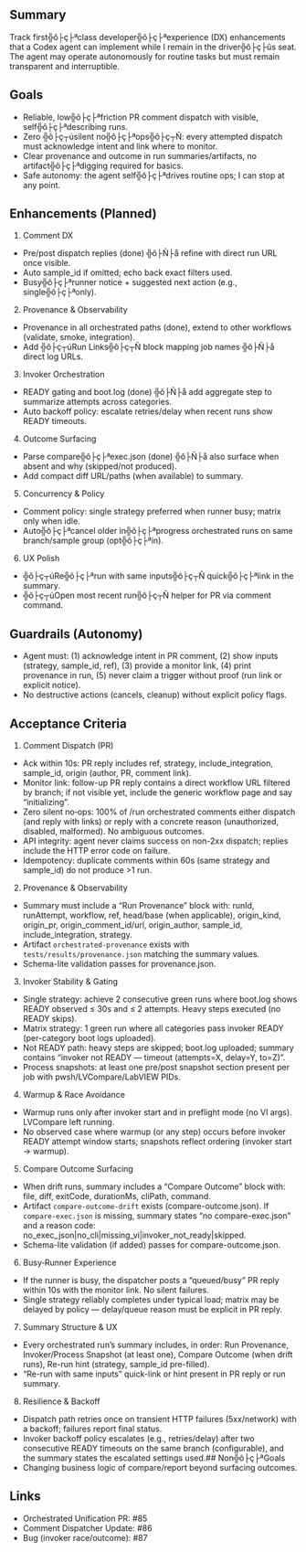 ## Summary
Track first╬ô├ç├ªclass developer╬ô├ç├ªexperience (DX) enhancements that a Codex agent can implement while I remain in the driver╬ô├ç├ûs seat. The agent may operate autonomously for routine tasks but must remain transparent and interruptible.

## Goals
- Reliable, low╬ô├ç├ªfriction PR comment dispatch with visible, self╬ô├ç├ªdescribing runs.
- Zero ╬ô├ç┬úsilent no╬ô├ç├ªops╬ô├ç┬Ñ: every attempted dispatch must acknowledge intent and link where to monitor.
- Clear provenance and outcome in run summaries/artifacts, no artifact╬ô├ç├ªdigging required for basics.
- Safe autonomy: the agent self╬ô├ç├ªdrives routine ops; I can stop at any point.

## Enhancements (Planned)
1) Comment DX
- Pre/post dispatch replies (done) ╬ô├Ñ├å refine with direct run URL once visible.
- Auto sample_id if omitted; echo back exact filters used.
- Busy╬ô├ç├ªrunner notice + suggested next action (e.g., single╬ô├ç├ªonly). 

2) Provenance & Observability
- Provenance in all orchestrated paths (done), extend to other workflows (validate, smoke, integration).
- Add ╬ô├ç┬úRun Links╬ô├ç┬Ñ block mapping job names ╬ô├Ñ├å direct log URLs.

3) Invoker Orchestration
- READY gating and boot.log (done) ╬ô├Ñ├å add aggregate step to summarize attempts across categories.
- Auto backoff policy: escalate retries/delay when recent runs show READY timeouts.

4) Outcome Surfacing
- Parse compare╬ô├ç├ªexec.json (done) ╬ô├Ñ├å also surface when absent and why (skipped/not produced).
- Add compact diff URL/paths (when available) to summary.

5) Concurrency & Policy
- Comment policy: single strategy preferred when runner busy; matrix only when idle.
- Auto╬ô├ç├ªcancel older in╬ô├ç├ªprogress orchestrated runs on same branch/sample group (opt╬ô├ç├ªin).

6) UX Polish
- ╬ô├ç┬úRe╬ô├ç├ªrun with same inputs╬ô├ç┬Ñ quick╬ô├ç├ªlink in the summary.
- ╬ô├ç┬úOpen most recent run╬ô├ç┬Ñ helper for PR via comment command.

## Guardrails (Autonomy)
- Agent must: (1) acknowledge intent in PR comment, (2) show inputs (strategy, sample_id, ref), (3) provide a monitor link, (4) print provenance in run, (5) never claim a trigger without proof (run link or explicit notice).
- No destructive actions (cancels, cleanup) without explicit policy flags.

## Acceptance Criteria

1) Comment Dispatch (PR)
- Ack within 10s: PR reply includes ref, strategy, include_integration, sample_id, origin (author, PR, comment link).
- Monitor link: follow-up PR reply contains a direct workflow URL filtered by branch; if not visible yet, include the generic workflow page and say “initializing”.
- Zero silent no‑ops: 100% of /run orchestrated comments either dispatch (and reply with links) or reply with a concrete reason (unauthorized, disabled, malformed). No ambiguous outcomes.
- API integrity: agent never claims success on non-2xx dispatch; replies include the HTTP error code on failure.
- Idempotency: duplicate comments within 60s (same strategy and sample_id) do not produce >1 run.

2) Provenance & Observability
- Summary must include a “Run Provenance” block with: runId, runAttempt, workflow, ref, head/base (when applicable), origin_kind, origin_pr, origin_comment_id/url, origin_author, sample_id, include_integration, strategy.
- Artifact `orchestrated-provenance` exists with `tests/results/provenance.json` matching the summary values.
- Schema-lite validation passes for provenance.json.

3) Invoker Stability & Gating
- Single strategy: achieve 2 consecutive green runs where boot.log shows READY observed ≤ 30s and ≤ 2 attempts. Heavy steps executed (no READY skips).
- Matrix strategy: 1 green run where all categories pass invoker READY (per-category boot logs uploaded).
- Not READY path: heavy steps are skipped; boot.log uploaded; summary contains “invoker not READY — timeout (attempts=X, delay=Y, to=Z)”.
- Process snapshots: at least one pre/post snapshot section present per job with pwsh/LVCompare/LabVIEW PIDs.

4) Warmup & Race Avoidance
- Warmup runs only after invoker start and in preflight mode (no VI args). LVCompare left running.
- No observed case where warmup (or any step) occurs before invoker READY attempt window starts; snapshots reflect ordering (invoker start → warmup).

5) Compare Outcome Surfacing
- When drift runs, summary includes a “Compare Outcome” block with: file, diff, exitCode, durationMs, cliPath, command.
- Artifact `compare-outcome-drift` exists (compare-outcome.json). If `compare-exec.json` is missing, summary states “no compare-exec.json” and a reason code: no_exec_json|no_cli|missing_vi|invoker_not_ready|skipped.
- Schema-lite validation (if added) passes for compare-outcome.json.

6) Busy‑Runner Experience
- If the runner is busy, the dispatcher posts a “queued/busy” PR reply within 10s with the monitor link. No silent failures.
- Single strategy reliably completes under typical load; matrix may be delayed by policy — delay/queue reason must be explicit in PR reply.

7) Summary Structure & UX
- Every orchestrated run’s summary includes, in order: Run Provenance, Invoker/Process Snapshot (at least one), Compare Outcome (when drift runs), Re-run hint (strategy, sample_id pre-filled).
- “Re-run with same inputs” quick-link or hint present in PR reply or run summary.

8) Resilience & Backoff
- Dispatch path retries once on transient HTTP failures (5xx/network) with a backoff; failures report final status.
- Invoker backoff policy escalates (e.g., retries/delay) after two consecutive READY timeouts on the same branch (configurable), and the summary states the escalated settings used.## Non╬ô├ç├ªGoals
- Changing business logic of compare/report beyond surfacing outcomes.

## Links
- Orchestrated Unification PR: #85
- Comment Dispatcher Update: #86
- Bug (invoker race/outcome): #87

